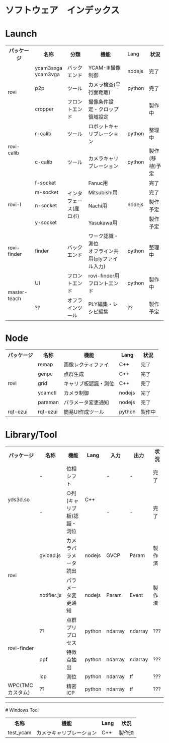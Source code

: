 # ソフトウェア　インデックス

# Launch
<table>
<tr><th>パッケージ<th>名称<th>分類<th>機能<td>Lang<th>状況
<tr><td rowspan="3">rovi<td>ycam3sxga<br>ycam3vga<td>バックエンド<td>YCAM-III撮像制御<td>nodejs<td>完了
<tr><td>p2p<td>ツール<td>カメラ検査(平行面距離)<td>python<td>完了
<tr><td>cropper<td>フロントエンド<td>撮像条件設定・クロップ領域設定<td><td>製作中
<tr><td rowspan="2">rovi-calib<td>r-calib<td>ツール<td>ロボットキャリブレーション<td>python<td>整理中
<tr><td>c-calib<td>ツール<td>カメラキャリブレーション<td>python<td>製作(移植)予定
<tr><td rowspan="4">rovi-I<td>f-socket<td rowspan="4">インタフェース(産ロボ)<td>Fanuc用<td rowspan="4">nodejs<td>完了
<tr><td>m-socket<td>Mitsubishi用<td>完了
<tr><td>n-socket<td>Nachi用<td>製作予定
<tr><td>y-socket<td>Yasukawa用<td>製作予定
<tr><td>rovi-finder<td>finder<td>バックエンド<td>ワーク認識・測位<br>オフライン共用(plyファイル入力)<td>python<td>整理中
<tr><td rowspan="2">master-teach<td>UI<td>フロントエンド<td>rovi-finder用フロントエンド<td>python<td>製作中
<tr><td>??<td>オフラインツール<td>PLY編集・レシピ編集<td>??<td>製作予定
</table>

# Node
<table>
<tr><th>パッケージ<th>名称<th>機能<th>Lang<th>状況
<tr><td rowspan="5">rovi<td>remap<td>画像レクティファイ<td>C++<td>完了
<tr><td>genpc<td>点群生成<td>C++<td>完了
<tr><td>grid<td>キャリブ板認識・測位<td>C++<td>完了
<tr><td>ycamctl<td>カメラ制御<td>nodejs<td>完了
<tr><td>paraman<td>パラメータ変更通知<td>nodejs<td>完了
<tr><td>rqt-ezui<td>rqt-ezui<td>簡易UI作成ツール<td>python<td>製作中
</table>

# Library/Tool
<table>
<tr><th>パッケージ<th>名称<th>機能<th>Lang<th>入力<th>出力<th>状況
<tr><td rowspan="2">yds3d.so<td>-<td>位相シフト<td rowspan="2">C++<td>-<td>-<td>完了
<tr><td>-<td>○列(キャリブ板)認識・測位<td>-<td>-<td>完了
<tr><td rowspan="2">rovi<td>gvload.js<td>カメラパラメータ読出<td>nodejs<td>GVCP<td>Param<td>製作済
<tr><td>notifier.js<td>パラメータ変更通知<td>nodejs<td>Param<td>Event<td>製作済
<tr><td rowspan="3">rovi-finder<td>??<td>点群プリプロセス<td>python<td>ndarray<td>ndarray<td>???
<tr><td>ppf<td>特徴点抽出<td>python<td>ndarray<td>ndarray<td>???
<tr><td>icp<td>測位<td>python<td>ndarray<td>tf<td>???
<tr><td>WPC(TMCカスタム)<td>??<td>精密ICP<td>python<td>ndarray<td>tf<td>???
</table>

<hr>  
# Windows Tool
<table>
<tr><th>名称<th>機能<th>Lang<th>状況
<tr><td>test_ycam<td>カメラキャリブレーション<td>C++<td>製作済
</table>
